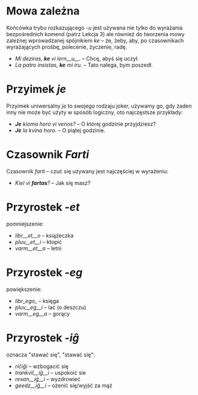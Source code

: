 # Mowa zależna

Końcówka trybu rozkazującego *-u* jest używana nie tylko do wyrażania bezpośrednich komend (patrz Lekcja 3) ale również do tworzenia mowy zależnej wprowadzanej spójnikiem *ke* – że, żeby, aby, po czasownikach wyrażających prośbę, polecenie, życzenie, radę.

- *Mi deziras, __ke__ vi lern__u__.* – Chcę, abyś się uczył.
- *La patro insistas, __ke__ mi iru.* – Tato nalega, bym poszedł. 
 
# Przyimek *je*

Przyimek uniwersalny *je* to swojego rodzaju joker, używamy go, gdy żaden inny nie może być użyty w sposób logiczny, oto najczęstsze przykłady:

- *__Je__ kioma horo vi venos?* – O której godzinie przyjdziesz?
- *__Je__ la kvina horo.* – O piątej godzinie.
 

# Czasownik *Farti*

Czasownik *farti* – czuć się używany jest najczęściej w wyrażeniu:

- *Kiel vi __fartas__?* – Jak się masz?


# Przyrostek *-et*

pomniejszenie:

- *libr__et__o* – książeczka
- *pluv__et__i*  – ktopić
- *varm__et__a* – letni
 

# Przyrostek *-eg*

powiększenie:

- *libr_ego_*    – księga
- *pluv__eg__i*   – lać (o deszczu)
- *varm__eg__a*  – gorący
 

# Przyrostek *-iĝ*

oznacza "stawać się", "stawać się":

- *riĉiĝi*          – wzbogacić się
- *trankvil__iĝ__i* – uspokoić sie
- *resan__iĝ__i*    – wyzdrowieć
- *geedz__iĝ__i*    – ożenić się/wyjść za mąż
 

